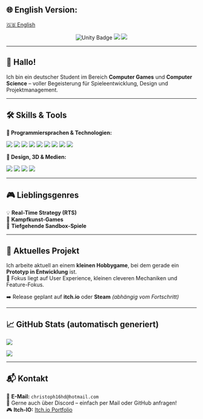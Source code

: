 ## 🌐 English Version:
[🇬🇧 English](README.en.md)

<!-- Optionales zentriertes Unity-Banner -->
<p align="center">
  <img src="https://img.shields.io/badge/Made%20with-Unity-000?logo=unity&logoColor=white&style=for-the-badge" alt="Unity Badge"/>
  <img src="https://img.shields.io/badge/Code-C%23-239120?style=for-the-badge&logo=c-sharp&logoColor=white"/>
  <img src="https://img.shields.io/badge/Tools-Adobe-FF0000?style=for-the-badge&logo=adobe&logoColor=white"/>
</p>

---

## 👋 Hallo!

Ich bin ein deutscher Student im Bereich **Computer Games** und **Computer Science** – voller Begeisterung für Spieleentwicklung, Design und Projektmanagement.

---

## 🛠️ Skills & Tools

**🧠 Programmiersprachen & Technologien:**
<p>
  <img src="https://img.shields.io/badge/Unity-100000?style=for-the-badge&logo=unity&logoColor=white" />
  <img src="https://img.shields.io/badge/C%23-239120?style=for-the-badge&logo=c-sharp&logoColor=white" />
  <img src="https://img.shields.io/badge/Java-007396?style=for-the-badge&logo=java&logoColor=white" />
  <img src="https://img.shields.io/badge/JavaScript-F7DF1E?style=for-the-badge&logo=javascript&logoColor=black" />
  <img src="https://img.shields.io/badge/TypeScript-3178C6?style=for-the-badge&logo=typescript&logoColor=white" />
  <img src="https://img.shields.io/badge/MySQL-4479A1?style=for-the-badge&logo=mysql&logoColor=white" />
  <img src="https://img.shields.io/badge/C-00599C?style=for-the-badge&logo=c&logoColor=white" />
  <img src="https://img.shields.io/badge/Pascal-512BD4?style=for-the-badge" />
  <img src="https://img.shields.io/badge/Unix-003B57?style=for-the-badge&logo=gnu-bash&logoColor=white" />
</p>

**🎨 Design, 3D & Medien:**
<p>
  <img src="https://img.shields.io/badge/Blender-F5792A?style=for-the-badge&logo=blender&logoColor=white" />
  <img src="https://img.shields.io/badge/Photoshop-31A8FF?style=for-the-badge&logo=adobe-photoshop&logoColor=white" />
  <img src="https://img.shields.io/badge/Illustrator-FF9A00?style=for-the-badge&logo=adobe-illustrator&logoColor=white" />
  <img src="https://img.shields.io/badge/InDesign-FF3366?style=for-the-badge&logo=adobe-indesign&logoColor=white" />
</p>

---

## 🎮 Lieblingsgenres

💡 **Real-Time Strategy (RTS)**  
🥋 **Kampfkunst-Games**  
🔧 **Tiefgehende Sandbox-Spiele**

---

## 🚧 Aktuelles Projekt

Ich arbeite aktuell an einem **kleinen Hobbygame**, bei dem gerade ein **Prototyp in Entwicklung** ist.  
🎯 Fokus liegt auf User Experience, kleinen cleveren Mechaniken und Feature-Fokus.

➡️ Release geplant auf **itch.io** oder **Steam** *(abhängig vom Fortschritt)*

---

## 📈 GitHub Stats (automatisch generiert)

<p>
  <img align="center" src="https://github-readme-stats.vercel.app/api?username=chrischi16&show_icons=true&theme=tokyonight" />
</p>

<p>
  <img align="center" src="https://github-readme-stats.vercel.app/api/top-langs/?username=chrischi16&layout=compact&theme=tokyonight" />
</p>

---

## 📬 Kontakt

📧 **E-Mail:** `christoph16hd@hotmail.com`  
💬 Gerne auch über Discord – einfach per Mail oder GitHub anfragen!  
🎮 **Itch-IO:** [Itch.io Portfolio](https://chr3s.itch.io)  


<!--
**chrischi16/chrischi16** is a ✨ _special_ ✨ repository because its `README.md` (this file) appears on your GitHub profile.

Here are some ideas to get you started:

- 🔭 I’m currently working on ...
- 🌱 I’m currently learning ...
- 👯 I’m looking to collaborate on ...
- 🤔 I’m looking for help with ...
- 💬 Ask me about ...
- 📫 How to reach me: ...
- 😄 Pronouns: ...
- ⚡ Fun fact: ...
-->
